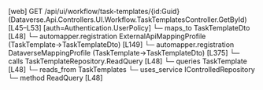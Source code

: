 [web] GET /api/ui/workflow/task-templates/{id:Guid}  (Dataverse.Api.Controllers.UI.Workflow.TaskTemplatesController.GetById)  [L45–L53] [auth=Authentication.UserPolicy]
  └─ maps_to TaskTemplateDto [L48]
    └─ automapper.registration ExternalApiMappingProfile (TaskTemplate->TaskTemplateDto) [L149]
    └─ automapper.registration DataverseMappingProfile (TaskTemplate->TaskTemplateDto) [L375]
  └─ calls TaskTemplateRepository.ReadQuery [L48]
  └─ queries TaskTemplate [L48]
    └─ reads_from TaskTemplates
  └─ uses_service IControlledRepository<TaskTemplate>
    └─ method ReadQuery [L48]

